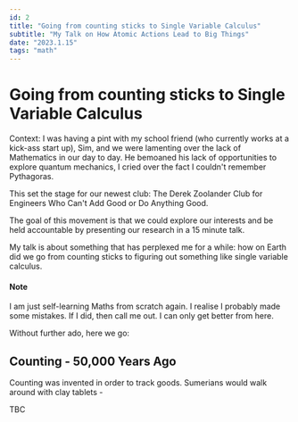 ```yaml
---
id: 2
title: "Going from counting sticks to Single Variable Calculus"
subtitle: "My Talk on How Atomic Actions Lead to Big Things"
date: "2023.1.15"
tags: "math"
---
```


# Going from counting sticks to Single Variable Calculus 

Context: I was having a pint with my school friend (who currently works at a kick-ass start up), Sim, and we were lamenting over the lack of Mathematics in our day to day. He bemoaned his lack of opportunities to explore quantum mechanics, I cried over the fact I couldn't remember Pythagoras. 

This set the stage for our newest club: The Derek Zoolander Club for Engineers Who Can't Add Good or Do Anything Good. 

The goal of this movement is that we could explore our interests and be held accountable by presenting our research in a 15 minute talk. 

My talk is about something that has perplexed me for a while: how on Earth did we go from counting sticks to figuring out something like single variable calculus. 

#### Note

I am just self-learning Maths from scratch again. I realise I probably made some mistakes. If I did, then call me out. I can only get better from here.

Without further ado, here we go: 

## Counting - 50,000 Years Ago

Counting was invented in order to track goods. Sumerians would walk around with clay tablets - 

TBC

